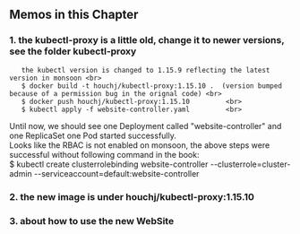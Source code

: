 ##  Memos in this Chapter

### 1. the kubectl-proxy is a little old, change it to newer versions, see the folder kubectl-proxy
       the kubectl version is changed to 1.15.9 reflecting the latest version in monsoon <br>
       $ docker build -t houchj/kubectl-proxy:1.15.10 .  (version bumped because of a permission bug in the orignal code) <br>
       $ docker push houchj/kubectl-proxy:1.15.10         <br>
       $ kubectl apply -f website-controller.yaml         <br>
  Until now, we should see one Deployment called "website-controller" and one ReplicaSet one Pod started successfully. <br>
  Looks like the RBAC is not enabled on monsoon, the above steps were successful without following command in the book: <br>
       $ kubectl create clusterrolebinding website-controller --clusterrole=cluster-admin --serviceaccount=default:website-controller

### 2. the new image is under houchj/kubectl-proxy:1.15.10


### 3. about how to use the new WebSite





